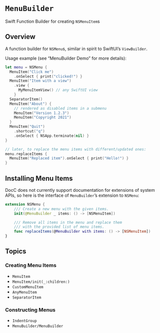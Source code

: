 # ``MenuBuilder``

Swift Function Builder for creating `NSMenuItem`s


## Overview

A function builder for `NSMenu`s, similar in spirit to SwiftUI’s `ViewBuilder`.

Usage example (see “MenuBuilder Demo” for more details):

```swift
let menu = NSMenu {
  MenuItem("Click me")
    .onSelect { print("clicked!") } 
  MenuItem("Item with a view")
    .view {
      MyMenuItemView() // any SwiftUI view
    }
  SeparatorItem()
  MenuItem("About") {
    // rendered as disabled items in a submenu
    MenuItem("Version 1.2.3")
    MenuItem("Copyright 2021")
  }
  MenuItem("Quit")
    .shortcut("q")
    .onSelect { NSApp.terminate(nil) }
}

// later, to replace the menu items with different/updated ones:
menu.replaceItems {
  MenuItem("Replaced item").onSelect { print("Hello!") }
}
```

## Installing Menu Items

DocC does not currently support documentation for extensions of system APIs, so here is the interface of `MenuBuilder`’s extension to `NSMenu`:

```swift
extension NSMenu {
    /// Create a new menu with the given items.
    init(@MenuBuilder _ items: () -> [NSMenuItem])

    /// Remove all items in the menu and replace them
    /// with the provided list of menu items.
    func replaceItems(@MenuBuilder with items: () -> [NSMenuItem])
}

```

## Topics

### Creating Menu Items

- ``MenuItem``
- ``MenuItem/init(_:children:)``
- ``CustomMenuItem``
- ``AnyMenuItem``
- ``SeparatorItem``

### Constructing Menus

- ``IndentGroup``
- ``MenuBuilder/MenuBuilder``
